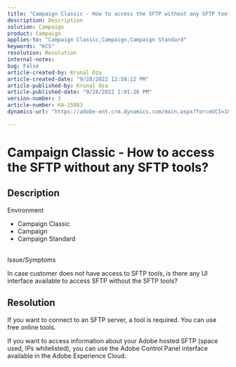 ```yaml
---
title: "Campaign Classic - How to access the SFTP without any SFTP tools?"
description: Description
solution: Campaign
product: Campaign
applies-to: "Campaign Classic,Campaign,Campaign Standard"
keywords: "KCS"
resolution: Resolution
internal-notes: 
bug: False
article-created-by: Krunal Oza
article-created-date: "9/28/2022 12:50:12 PM"
article-published-by: Krunal Oza
article-published-date: "9/28/2022 1:01:26 PM"
version-number: 3
article-number: KA-15083
dynamics-url: "https://adobe-ent.crm.dynamics.com/main.aspx?forceUCI=1&pagetype=entityrecord&etn=knowledgearticle&id=8537a612-2c3f-ed11-9db1-000d3a5c1bcc"

---
```

# Campaign Classic - How to access the SFTP without any SFTP tools?

## Description

Environment

- Campaign Classic
- Campaign
- Campaign Standard

<br>Issue/Symptoms<br>

In case customer does not have access to SFTP tools, is there any UI interface available to access SFTP without the SFTP tools?

## Resolution

If you want to connect to an SFTP server, a tool is required. You can use free online tools.

If you want to access information about your Adobe hosted SFTP (space used, IPs whitelisted), you can use the Adobe Control Panel interface available in the Adobe Experience Cloud.
